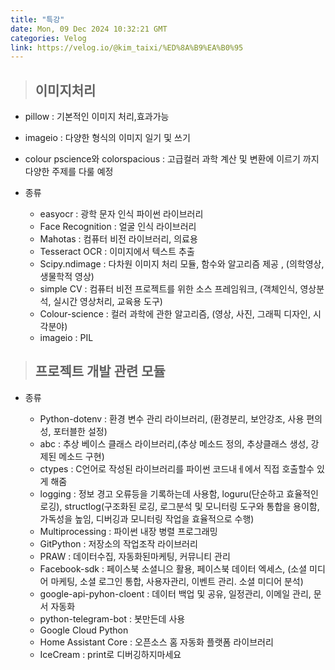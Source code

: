 ```yaml
---
title: "특강"
date: Mon, 09 Dec 2024 10:32:21 GMT
categories: Velog
link: https://velog.io/@kim_taixi/%ED%8A%B9%EA%B0%95
---
```


<blockquote>
<h2 id="이미지처리">이미지처리</h2>
</blockquote>
<ul>
<li><p>pillow : 기본적인 이미지 처리,효과가능</p>
</li>
<li><p>imageio : 다양한 형식의 이미지 일기 및 쓰기</p>
</li>
<li><p>colour pscience와 colorspacious : 고급컬러 과학 계산 및 변환에 이르기 까지 다양한 주제를 다룰 예정</p>
</li>
<li><p>종류</p>
<ul>
<li>easyocr : 광학 문자 인식 파이썬 라이브러리</li>
<li>Face Recognition : 얼굴 인식 라이브러리</li>
<li>Mahotas : 컴퓨터 비전 라이브러리, 의료용</li>
<li>Tesseract OCR : 이미지에서 텍스트 추출</li>
<li>Scipy.ndimage : 다차원 이미지 처리 모듈, 함수와 알고리즘 제공 , (의학영상, 생물학적 영상)</li>
<li>simple CV : 컴퓨터 비전 프로젝트를 위한 소스 프레임워크, (객체인식, 영상분석, 실시간 영상처리, 교육용 도구)</li>
<li>Colour-science : 컬러 과학에 관한 알고리즘, (영상, 사진, 그래픽 디자인, 시각분야)</li>
<li>imageio : PIL</li>
</ul>
</li>
</ul>
<blockquote>
<h2 id="프로젝트-개발-관련-모듈">프로젝트 개발 관련 모듈</h2>
</blockquote>
<ul>
<li><p>종류</p>
<ul>
<li>Python-dotenv : 환경 변수 관리 라이브러리, (환경분리, 보안강조, 사용 편의 성, 포터블한 설정)</li>
<li>abc : 추상 베이스 클래스 라이브러리,(추상 메소드 정의, 추상클래스 생성, 강제된 메소드 구현)</li>
<li>ctypes : C언어로 작성된 라이브러리를 파이썬 코드내ㅔ에서 직접 호출할수 있게 해줌</li>
<li>logging : 정보 경고 오류등을 기록하는데 사용함, loguru(단순하고 효율적인 로깅), structlog(구조화된 로깅, 로그분석 및 모니터링 도구와 통합을 용이함,가독성을 높임, 디버깅과 모니터링 작업을 효율적으로 수행)</li>
<li>Multiprocessing : 파이썬 내장 병렬 프로그래밍</li>
<li>GitPython : 저장소의 작업조작 라이브러리</li>
<li>PRAW : 데이터수집, 자동화된마케팅, 커뮤니티 관리</li>
<li>Facebook-sdk : 페이스북 소셜니으 활용, 페이스북 데이터 엑세스, (소셜 미디어 마케팅, 소셜 로그인 통합, 사용자관리, 이벤트 관리. 소셜 미디어 분석)</li>
<li>google-api-pyhon-cloent : 데이터 백업 및 공유, 일정관리, 이메일 관리, 문서 자동화</li>
<li>python-telegram-bot : 봇만든데 사용</li>
<li>Google Cloud Python</li>
<li>Home Assistant Core : 오픈소스 홈 자동화 플랫폼 라이브러리</li>
<li>IceCream : print로 디버깅하지마세요</li>
</ul>
</li>
</ul>
